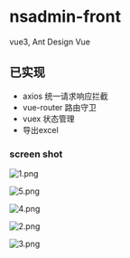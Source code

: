 # nsadmin-front
 vue3, Ant Design Vue

## 已实现

+ axios 统一请求响应拦截
+ vue-router 路由守卫
+ vuex 状态管理
+ 导出excel



### screen shot

![1.png](https://i.loli.net/2021/05/26/UkmTDQJ75HSzCsx.png)

![5.png](https://i.loli.net/2021/05/26/BHIJu8SjpeqnU9d.png)

![4.png](https://i.loli.net/2021/05/26/6XgRUtTpZBLwP34.png)

![2.png](https://i.loli.net/2021/05/26/MG8YD3iE6jNWxUr.png)

![3.png](https://i.loli.net/2021/05/26/qANnyh943KW5jg6.png)



